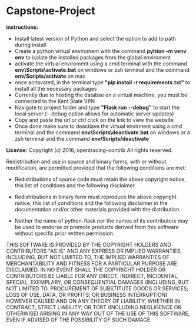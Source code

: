 # Capstone-Project

**instructions:**

- Install latest version of Python and select the option to add to path during install
- Create a python virtual enviroment with the command **pyhton -m venv env** to isolate the installed packages from the global enviroment
- activate the virtual enviroment using a cmd terminal with the command **env\Scripts\activate.bat** on windows or zsh terminal and the command **env/Scripts/activate** on mac
- once acitavated, in the terminal type **"pip install -r requirements.txt"** to install all the necessary packages
- Currently due to hosting the databse on a virtual machine, you must be connected to the Kent State VPN
- Navigate to project folder and type **"Flask run --debug"** to start the local server (--debug option allows for automatic server updates)
- Copy and paste the url or ctrl click on the link to view the website
- Once done make sure to deactiave the virtual envirment using a cmd terminal and the command **env\Scripts\deactivate.bat** on windows or a zsh terminal and the command **env/Scripts/deactivate**

**License:**
Copyright (c) 2016, opentracing-contrib
All rights reserved.

Redistribution and use in source and binary forms, with or without
modification, are permitted provided that the following conditions are met:

* Redistributions of source code must retain the above copyright notice, this
  list of conditions and the following disclaimer.

* Redistributions in binary form must reproduce the above copyright notice,
  this list of conditions and the following disclaimer in the documentation
  and/or other materials provided with the distribution.

* Neither the name of python-flask nor the names of its
  contributors may be used to endorse or promote products derived from
  this software without specific prior written permission.

THIS SOFTWARE IS PROVIDED BY THE COPYRIGHT HOLDERS AND CONTRIBUTORS "AS IS"
AND ANY EXPRESS OR IMPLIED WARRANTIES, INCLUDING, BUT NOT LIMITED TO, THE
IMPLIED WARRANTIES OF MERCHANTABILITY AND FITNESS FOR A PARTICULAR PURPOSE ARE
DISCLAIMED. IN NO EVENT SHALL THE COPYRIGHT HOLDER OR CONTRIBUTORS BE LIABLE
FOR ANY DIRECT, INDIRECT, INCIDENTAL, SPECIAL, EXEMPLARY, OR CONSEQUENTIAL
DAMAGES (INCLUDING, BUT NOT LIMITED TO, PROCUREMENT OF SUBSTITUTE GOODS OR
SERVICES; LOSS OF USE, DATA, OR PROFITS; OR BUSINESS INTERRUPTION) HOWEVER
CAUSED AND ON ANY THEORY OF LIABILITY, WHETHER IN CONTRACT, STRICT LIABILITY,
OR TORT (INCLUDING NEGLIGENCE OR OTHERWISE) ARISING IN ANY WAY OUT OF THE USE
OF THIS SOFTWARE, EVEN IF ADVISED OF THE POSSIBILITY OF SUCH DAMAGE.
